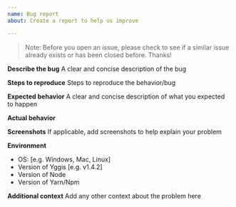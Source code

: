 ```yaml
---
name: Bug report
about: Create a report to help us improve

---
```


> Note: Before you open an issue, please check to see if a similar issue already exists or has been closed before. Thanks!

**Describe the bug**
A clear and concise description of the bug

**Steps to reproduce**
Steps to reproduce the behavior/bug

**Expected behavior**
A clear and concise description of what you expected to happen

**Actual behavior**

**Screenshots**
If applicable, add screenshots to help explain your problem

**Environment**
 - OS: [e.g. Windows, Mac, Linux]
 - Version of Yggis [e.g. v1.4.2]
 - Version of Node
 - Version of Yarn/Npm

**Additional context**
Add any other context about the problem here

